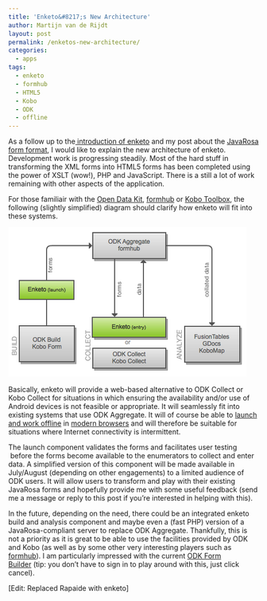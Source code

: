 ```yaml
---
title: 'Enketo&#8217;s New Architecture'
author: Martijn van de Rijdt
layout: post
permalink: /enketos-new-architecture/
categories:
  - apps
tags:
  - enketo
  - formhub
  - HTML5
  - Kobo
  - ODK
  - offline
---
```

As a follow up to the[ introduction of enketo][1] and my post about the [JavaRosa form format][2], I would like to explain the new architecture of enketo. Development work is progressing steadily. Most of the hard stuff in transforming the XML forms into HTML5 forms has been completed using the power of XSLT (wow!), PHP and JavaScript. There is a still a lot of work remaining with other aspects of the application.

 [1]: /an-introduction-to-rapaide/ "An Introduction to Rapaide"
 [2]: /survey-tools/ "Survey Tools"

For those familiair with the [Open Data Kit][3], [formhub][4] or [Kobo Toolbox][5], the following (slightly simplified) diagram should clarify how enketo will fit into these systems.

 [3]: http://opendatakit.org
 [4]: http://formhub.org "Formhub website"
 [5]: http://www.kobotoolbox.org/

![Enketo Diagram][6]

 [6]: ../files/2012/05/Enketo-architecture1.png "Enketo architecture"

Basically, enketo will provide a web-based alternative to ODK Collect or Kobo Collect for situations in which ensuring the availability and/or use of Android devices is not feasible or appropriate. It will seamlessly fit into existing systems that use ODK Aggregate. It will of course be able to [launch and work offline][7] in [modern browsers][8] and will therefore be suitable for situations where Internet connectivity is intermittent.

 [7]: /offline-capable-web-applications/ "Offline-Capable Web Applications"
 [8]: /humanitarian-aid-browsing/ "Humanitarian Aid Browsing"

The launch component validates the forms and facilitates user testing  before the forms become available to the enumerators to collect and enter data. A simplified version of this component will be made available in July/August (depending on other engagements) to a limited audience of ODK users. It will allow users to transform and play with their existing JavaRosa forms and hopefully provide me with some useful feedback (send me a message or reply to this post if you’re interested in helping with this).

In the future, depending on the need, there could be an integrated enketo build and analysis component and maybe even a (fast PHP) version of a JavaRosa-compliant server to replace ODK Aggregate. Thankfully, this is not a priority as it is great to be able to use the facilities provided by ODK and Kobo (as well as by some other very interesting players such as [formhub][9]). I am particularly impressed with the current [ODK Form Builder][10] (tip: you don’t have to sign in to play around with this, just click cancel).

 [9]: http://blog.formhub.org/2012/04/09/new-insights-from-your-formhub-map/
 [10]: http://build.opendatakit.org "ODK Form Builder"

\[Edit: Replaced Rapaide with enketo\]